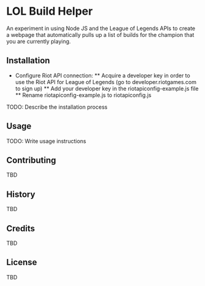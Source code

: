 # LOL Build Helper

An experiment in using Node JS and the League of Legends APIs to create a webpage that automatically pulls up a list of builds for the champion that you are currently playing.

## Installation

* Configure Riot API connection:
** Acquire a developer key in order to use the Riot API for League of Legends (go to developer.riotgames.com to sign up)
** Add your developer key in the riotapiconfig-example.js file
** Rename riotapiconfig-example.js to riotapiconfig.js

TODO: Describe the installation process

## Usage

TODO: Write usage instructions

## Contributing

TBD

## History

TBD

## Credits

TBD

## License

TBD